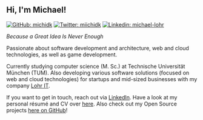 ## Hi, I'm Michael!
[![GitHub: michidk](https://img.shields.io/github/followers/michidk?label=follow&style=social)](https://github.com/michidk)
[![Twitter: miichidk](https://img.shields.io/twitter/follow/miichidk?style=social)](https://twitter.com/miichidk)
[![Linkedin: michael-lohr](https://img.shields.io/badge/-michael—lohr-blue?style=flat-square&logo=Linkedin&logoColor=white&link=https://www.linkedin.com/in/michael-lohr/)](https://www.linkedin.com/in/michael-lohr/)

_Because a Great Idea Is Never Enough_

Passionate about software development and architecture, web and cloud technologies, as well as game development.

Currently studying computer science (M. Sc.) at Technische Universität München (TUM). 
Also developing various software solutions (focused on web and cloud technologies) for startups and mid-sized businesses with my company [Lohr IT](https://www.lohr-it.de).

If you want to get in touch, reach out via [LinkedIn](https://www.linkedin.com/in/michael-lohr/). Have a look at my personal résumé and CV over [here](https://github.com/michidk/cv).
Also check out my Open Source projects [here on GitHub](https://github.com/michidk/github-portfolio)!
